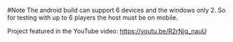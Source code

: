 #Note
The android build can support 6 devices and the windows only 2. So for testing with up to 6 players the host must be on mobile.

Project featured in the YouTube video: https://youtu.be/R2rNjq_nauU
